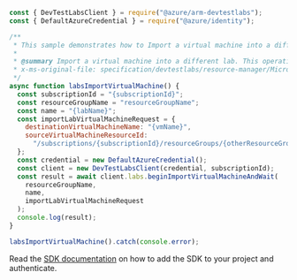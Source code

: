 ```javascript
const { DevTestLabsClient } = require("@azure/arm-devtestlabs");
const { DefaultAzureCredential } = require("@azure/identity");

/**
 * This sample demonstrates how to Import a virtual machine into a different lab. This operation can take a while to complete.
 *
 * @summary Import a virtual machine into a different lab. This operation can take a while to complete.
 * x-ms-original-file: specification/devtestlabs/resource-manager/Microsoft.DevTestLab/stable/2018-09-15/examples/Labs_ImportVirtualMachine.json
 */
async function labsImportVirtualMachine() {
  const subscriptionId = "{subscriptionId}";
  const resourceGroupName = "resourceGroupName";
  const name = "{labName}";
  const importLabVirtualMachineRequest = {
    destinationVirtualMachineName: "{vmName}",
    sourceVirtualMachineResourceId:
      "/subscriptions/{subscriptionId}/resourceGroups/{otherResourceGroupName}/providers/Microsoft.Compute/virtualMachines/{vmName}",
  };
  const credential = new DefaultAzureCredential();
  const client = new DevTestLabsClient(credential, subscriptionId);
  const result = await client.labs.beginImportVirtualMachineAndWait(
    resourceGroupName,
    name,
    importLabVirtualMachineRequest
  );
  console.log(result);
}

labsImportVirtualMachine().catch(console.error);
```

Read the [SDK documentation](https://github.com/Azure/azure-sdk-for-js/blob/%40azure%2Farm-devtestlabs_4.0.1/sdk/devtestlabs/arm-devtestlabs/README.md) on how to add the SDK to your project and authenticate.
